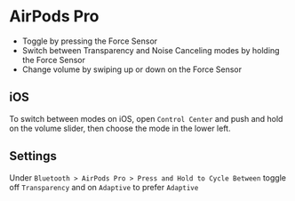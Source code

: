 # AirPods Pro

- Toggle by pressing the Force Sensor
- Switch between Transparency and Noise Canceling modes by holding the Force Sensor
- Change volume by swiping up or down on the Force Sensor

## iOS

To switch between modes on iOS, open `Control Center` and push and hold on the volume slider, then choose the mode in the lower left.

## Settings

Under `Bluetooth > AirPods Pro > Press and Hold to Cycle Between` toggle off `Transparency` and on `Adaptive` to prefer `Adaptive`
